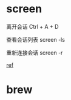 
# screen

离开会话 Ctrl + A + D

查看会话列表 screen -ls

重新连接会话 screen -r <id>

[ref](https://www.ibm.com/developerworks/cn/linux/l-cn-screen/)

# brew

